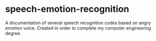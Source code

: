 # speech-emotion-recognition
A documentation of several speech recognition codes based on angry emotion voice. Created in order to complete my computer engineering degree.
